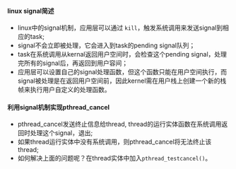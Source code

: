 #### linux signal简述
* linux中的signal机制，应用层可以通过 `kill`，触发系统调用来发送signal到相应的task; 
* signal不会立即被处理，它会进入到task的pending signal队列；
* task在系统调用从kernal返回用户空间时，会检查这个pending signal，处理完所有的signal后，再返回到用户容间；
* 应用层可以设置自己的signal处理函数，但这个函数只能在用户空间执行，而signal被处理是在返回用户空间前，因此kernel需在用户栈上创建一个新的栈帧来执行用户自定义的处理函数。
#### 利用signal机制实现pthread_cancel
* pthread_cancel发送终止信息给thread, thread的运行实体函数在系统调用返回时处理这个signal，退出;
* 如果thread运行实体中没有系统调用，则pthread_cancel将无法终止该thread;
* 如何解决上面的问题呢？在thread实体中加入`pthread_testcancel()`。
